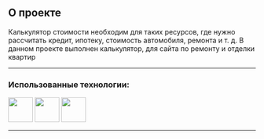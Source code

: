 ## О проекте 
Калькулятор стоимости необходим для таких ресурсов, где нужно рассчитать кредит, ипотеку, стоимость автомобиля, ремонта и т. д.
В данном проекте выполнен калькулятор, для сайта по ремонту и отделки квартир

---
### Использованные технологии:
 <img height="50" src="https://user-images.githubusercontent.com/25181517/192158954-f88b5814-d510-4564-b285-dff7d6400dad.png">  <img height="50" src="https://user-images.githubusercontent.com/25181517/183898674-75a4a1b1-f960-4ea9-abcb-637170a00a75.png"> <img height="50" src="https://user-images.githubusercontent.com/25181517/117447155-6a868a00-af3d-11eb-9cfe-245df15c9f3f.png"> 
 
---
